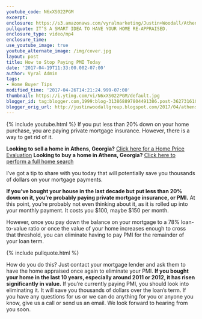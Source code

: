 ```yaml
---
youtube_code: N6xXS022PGM
excerpt:
enclosure: https://s3.amazonaws.com/vyralmarketing/Justin+Woodall/Athens+Real+Estate+Agent-+This+Tip+May+Save+You+Thousands+on+Your+Mortgage%2521.mp4
pullquote: IT’S A SMART IDEA TO HAVE YOUR HOME RE-APPRAISED.
enclosure_type: video/mp4
enclosure_time:
use_youtube_image: true
youtube_alternate_image: /img/cover.jpg
layout: post
title: How to Stop Paying PMI Today
date: '2017-04-19T11:33:00.002-07:00'
author: Vyral Admin
tags:
- Home Buyer Tips
modified_time: '2017-04-26T14:21:24.999-07:00'
thumbnail: https://i.ytimg.com/vi/N6xXS022PGM/default.jpg
blogger_id: tag:blogger.com,1999:blog-313868897804491386.post-3627316109283529123
blogger_orig_url: http://justinwoodallgroup.blogspot.com/2017/04/athens-real-estate-agent-how-to.html
---
```

{% include youtube.html %}
If you put less than 20% down on your home purchase, you are paying private mortgage insurance. However, there is a way to get rid of it.

**Looking to sell a home in Athens, Georgia?** <a href="http://www.myathenshomevalue.com/" target="_blank">Click here for a Home Price  Evaluation</a>
**Looking to buy a home in Athens, Georgia?** <a href="http://www.athensareahomesearch.com/" target="_blank">Click here to perform a full home search</a>

I’ve got a tip to share with you today that will potentially save you thousands of dollars on your mortgage payments.

**If you’ve bought your house in the last decade but put less than 20% down on it, you’re probably paying private mortgage insurance, or PMI.** At this point, you’re probably not even thinking about it, as it is rolled up into your monthly payment. It costs you $100, maybe $150 per month.

 However, once you pay down the balance on your mortgage to a 78% loan-to-value ratio or once the value of your home increases enough to cross that threshold, you can eliminate having to pay PMI for the remainder of your loan term.

{% include pullquote.html %}

 How do you do this? Just contact your mortgage lender and ask them to have the home appraised once again to eliminate your PMI. **If you bought your home in the last 10 years, especially around 2011 or 2012, it has risen significantly in value.** If you’re currently paying PMI, you should look into eliminating it. It will save you thousands of dollars over the loan’s term.
 If you have any questions for us or we can do anything for you or anyone you know, give us a call or send us an email. We look forward to hearing from you soon.
